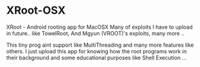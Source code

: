 # XRoot-OSX
XRoot - Android rooting app for MacOSX
Many of exploits I have to upload in future..
like TowelRoot, And Mgyun (VROOT)'s exploits, many more ..

This tiny prog aint support like MultiThreading and many more features like others.
I just upload this app for knowing how the root programs work in their background and some educational purposes like Shell Execution ...
